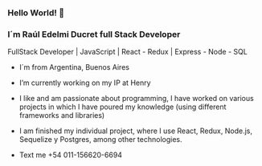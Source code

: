 ### Hello World! 👋
### I´m Raúl Edelmi Ducret full Stack Developer

FullStack Developer | JavaScript | React - Redux | Express - Node - SQL

-  I´m from Argentina, Buenos Aires
-  I’m currently working on my IP at Henry 
-  I like and am passionate about programming, I have worked on various projects in which I have poured my knowledge (using different frameworks and libraries)
-  I am finished my individual project, where I use React, Redux, Node.js, Sequelize y Postgres, among other technologies.

- Text me +54 011-156620-6694





